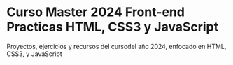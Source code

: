 # Curso Master 2024 Front-end Practicas HTML, CSS3 y JavaScript
  Proyectos, ejercicios y recursos del cursodel año 2024, enfocado en HTML, CSS3, y JavaScript
